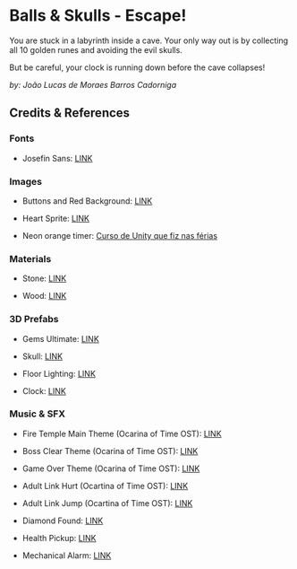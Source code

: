 # Balls & Skulls - Escape!

You are stuck in a labyrinth inside a cave. Your only way out is by collecting all 10 golden runes and avoiding the evil skulls.

But be careful, your clock is running down before the cave collapses!

*by: João Lucas de Moraes Barros Cadorniga*


## Credits & References

### Fonts

* Josefin Sans: [LINK](https://www.fontsquirrel.com/fonts/josefin-sans)

### Images

* Buttons and Red Background: [LINK](https://prinbles.itch.io/silent)

* Heart Sprite: [LINK](https://freepngdownload.com/heart/heart-png-free-image-download-3#google_vignette)

* Neon orange timer: [Curso de Unity que fiz nas férias](udemy.com/course/unitycourse/)


### Materials

* Stone: [LINK](https://assetstore.unity.com/packages/2d/textures-materials/stone/yughues-free-stone-materials-12962)

* Wood: [LINK](https://assetstore.unity.com/packages/2d/textures-materials/wood/yughues-free-wooden-floor-materials-13213)


### 3D Prefabs

* Gems Ultimate: [LINK](https://assetstore.unity.com/packages/3d/props/simple-gems-ultimate-animated-customizable-pack-73764)

* Skull: [LINK](https://assetstore.unity.com/packages/3d/characters/low-poly-skull-111786)

* Floor Lighting: [LINK](https://assetstore.unity.com/packages/vfx/shaders/low-poly-stair-light-lite-187530)

* Clock: [LINK](https://assetstore.unity.com/packages/3d/props/interior/clock-free-44164)


### Music & SFX

* Fire Temple Main Theme (Ocarina of Time OST): [LINK](https://downloads.khinsider.com/game-soundtracks/album/legend-of-zelda-the-ocarina-of-time-original-sound-track-1998/61%2520Fire%2520Temple.mp3)

* Boss Clear Theme (Ocarina of Time OST): [LINK](https://ia601800.us.archive.org/5/items/the-legend-of-zelda-ocarina-of-time-original-sound-track/14%20-%20Boss%20Clear.mp3)

* Game Over Theme (Ocarina of Time OST): [LINK](https://ia801800.us.archive.org/5/items/the-legend-of-zelda-ocarina-of-time-original-sound-track/73%20-%20Game%20Over.mp3)

* Adult Link Hurt (Ocartina of Time OST): [LINK](https://noproblo.dayjo.org/ZeldaSounds/OOT/OOT_AdultLink_Hurt1.wav)

* Adult Link Jump (Ocartina of Time OST): [LINK](https://noproblo.dayjo.org/ZeldaSounds/OOT/OOT_AdultLink_Jump1.wav)

* Diamond Found: [LINK](https://pixabay.com/sound-effects/diamond-found-190255/)

* Health Pickup: [LINK](https://pixabay.com/sound-effects/health-pickup-6860/)

* Mechanical Alarm: [LINK](https://pixabay.com/sound-effects/mechanical-alarm-clock-14474/)
